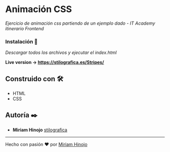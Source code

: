# Animación CSS

_Ejercicio de animación css partiendo de un ejemplo dado - IT Academy itinerario Frontend_

### Instalación 🔧

_Descargar todos los archivos y ejecutar el index.html_

**Live version -> https://stilografica.es/Stripes/**


## Construido con 🛠️

* HTML
* CSS

## Autoría ✒️

* **Miriam Hinojo** [stilografica](https://github.com/stilografica/)

---
Hecho con pasión ❤️ por [Miriam Hinojo](https://github.com/stilografica/)
